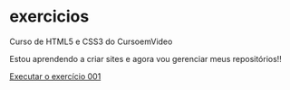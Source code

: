 # exercicios
 Curso de HTML5 e CSS3 do CursoemVideo

 Estou aprendendo a criar sites e agora vou gerenciar meus repositórios!!

 <a href="https://mrforrestgump.github.io/exercicios/ex001">Executar o exercício 001</a>